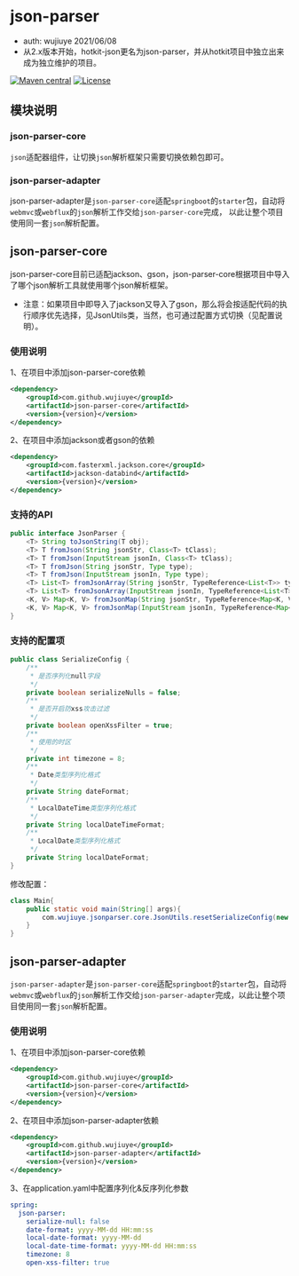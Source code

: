 # json-parser
* auth: wujiuye 2021/06/08
* 从2.x版本开始，hotkit-json更名为json-parser，并从hotkit项目中独立出来成为独立维护的项目。

[![Maven central](https://maven-badges.herokuapp.com/maven-central/com.github.wujiuye/json-parser-core/badge.svg)](https://maven-badges.herokuapp.com/maven-central/com.github.wujiuye/json-parser-core)
[![License](http://img.shields.io/:license-apache-brightgreen.svg)](http://www.apache.org/licenses/LICENSE-2.0.html)

## 模块说明

### json-parser-core
`json`适配器组件，让切换`json`解析框架只需要切换依赖包即可。

### json-parser-adapter
json-parser-adapter是`json-parser-core`适配`springboot`的`starter`包，自动将`webmvc`或`webflux`的`json`解析工作交给`json-parser-core`完成，
以此让整个项目使用同一套`json`解析配置。

## json-parser-core

json-parser-core目前已适配jackson、gson，json-parser-core根据项目中导入了哪个json解析工具就使用哪个json解析框架。

* 注意：如果项目中即导入了jackson又导入了gson，那么将会按适配代码的执行顺序优先选择，见JsonUtils类，当然，也可通过配置方式切换（见配置说明）。

### 使用说明
1、在项目中添加json-parser-core依赖
```xml
<dependency>
    <groupId>com.github.wujiuye</groupId>
    <artifactId>json-parser-core</artifactId>
    <version>{version}</version>
</dependency>
```
2、在项目中添加jackson或者gson的依赖
```xml
<dependency>
    <groupId>com.fasterxml.jackson.core</groupId>
    <artifactId>jackson-databind</artifactId>
    <version>{version}</version>
</dependency>
```
### 支持的API
```java
public interface JsonParser {
    <T> String toJsonString(T obj);
    <T> T fromJson(String jsonStr, Class<T> tClass);
    <T> T fromJson(InputStream jsonIn, Class<T> tClass);
    <T> T fromJson(String jsonStr, Type type);
    <T> T fromJson(InputStream jsonIn, Type type);
    <T> List<T> fromJsonArray(String jsonStr, TypeReference<List<T>> typeReference);
    <T> List<T> fromJsonArray(InputStream jsonIn, TypeReference<List<T>> typeReference);
    <K, V> Map<K, V> fromJsonMap(String jsonStr, TypeReference<Map<K, V>> typeReference);
    <K, V> Map<K, V> fromJsonMap(InputStream jsonIn, TypeReference<Map<K, V>> typeReference);
}
```

### 支持的配置项
```java
public class SerializeConfig {
    /**
     * 是否序列化null字段
     */
    private boolean serializeNulls = false;
    /**
     * 是否开启防xss攻击过滤
     */
    private boolean openXssFilter = true;
    /**
     * 使用的时区
     */
    private int timezone = 8;
    /**
     * Date类型序列化格式
     */
    private String dateFormat;
    /**
     * LocalDateTime类型序列化格式
     */
    private String localDateTimeFormat;
    /**
     * LocalDate类型序列化格式
     */
    private String localDateFormat;
}
```
修改配置：
```java
class Main{
    public static void main(String[] args){
        com.wujiuye.jsonparser.core.JsonUtils.resetSerializeConfig(new SerializeConfig());
    }
}
```

## json-parser-adapter

`json-parser-adapter`是`json-parser-core`适配`springboot`的`starter`包，自动将`webmvc`或`webflux`的`json`解析工作交给`json-parser-adapter`完成，以此让整个项目使用同一套`json`解析配置。

### 使用说明
1、在项目中添加json-parser-core依赖
```xml
<dependency>
    <groupId>com.github.wujiuye</groupId>
    <artifactId>json-parser-core</artifactId>
    <version>{version}</version>
</dependency>
```
2、在项目中添加json-parser-adapter依赖
```xml
<dependency>
    <groupId>com.github.wujiuye</groupId>
    <artifactId>json-parser-adapter</artifactId>
    <version>{version}</version>
</dependency>
```
3、在application.yaml中配置序列化&反序列化参数
```yaml
spring:
  json-parser:
    serialize-null: false
    date-format: yyyy-MM-dd HH:mm:ss
    local-date-format: yyyy-MM-dd
    local-date-time-format: yyyy-MM-dd HH:mm:ss
    timezone: 8
    open-xss-filter: true
```
